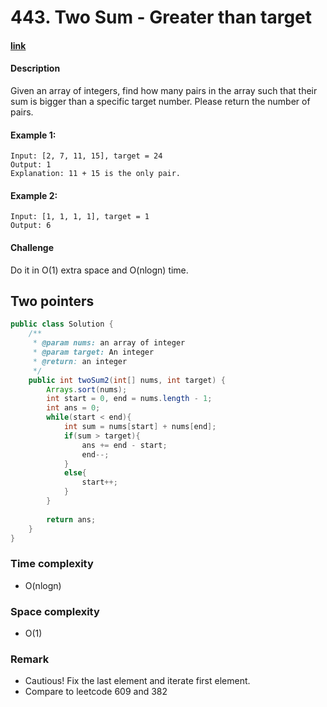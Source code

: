 # 443. Two Sum - Greater than target

#### [link](https://www.lintcode.com/problem/two-sum-greater-than-target/)

#### Description
Given an array of integers, find how many pairs in the array such that their sum is bigger than a specific target number. Please return the number of pairs.

#### Example 1:
```
Input: [2, 7, 11, 15], target = 24
Output: 1
Explanation: 11 + 15 is the only pair.
```
#### Example 2:
```
Input: [1, 1, 1, 1], target = 1
Output: 6
```
#### Challenge
Do it in O(1) extra space and O(nlogn) time.

## Two pointers
```java
public class Solution {
    /**
     * @param nums: an array of integer
     * @param target: An integer
     * @return: an integer
     */
    public int twoSum2(int[] nums, int target) {
        Arrays.sort(nums);
        int start = 0, end = nums.length - 1;
        int ans = 0;
        while(start < end){
            int sum = nums[start] + nums[end];
            if(sum > target){
                ans += end - start;
                end--;
            }
            else{
                start++;
            }
        }
        
        return ans;
    }
}
```
### Time complexity
* O(nlogn)
### Space complexity
* O(1)
### Remark
* Cautious! Fix the last element and iterate first element.
* Compare to leetcode 609 and 382